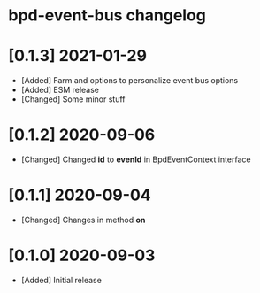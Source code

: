 # bpd-event-bus changelog

# [0.1.3] 2021-01-29
* [Added] Farm and options to personalize event bus options
* [Added] ESM release
* [Changed] Some minor stuff

# [0.1.2] 2020-09-06
* [Changed] Changed **id** to **evenId** in BpdEventContext interface

# [0.1.1] 2020-09-04
* [Changed] Changes in method **on**

# [0.1.0] 2020-09-03
* [Added] Initial release
